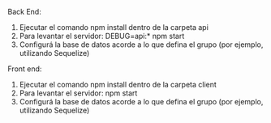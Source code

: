 Back End:

1. Ejecutar el comando npm install dentro de la carpeta api
2. Para levantar el servidor: DEBUG=api:* npm start
3. Configurá la base de datos acorde a lo que defina el grupo (por ejemplo, utilizando Sequelize)

Front end: 

1. Ejecutar el comando npm install dentro de la carpeta client
2. Para levantar el servidor: npm start
3. Configurá la base de datos acorde a lo que defina el grupo (por ejemplo, utilizando Sequelize)
